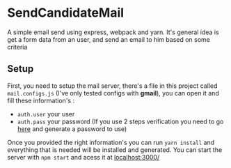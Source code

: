 # SendCandidateMail

A simple email send using express, webpack and yarn.
It's general idea is get a form data from an user, and 
send an email to him based on some criteria

## Setup

First, you need to setup the mail server, there's a file in this project
called `mail.configs.js` (I've only tested configs with **gmail**),
you can open it and fill these information's :

* `auth.user` your user
* `auth.pass` your password 
(If you use 2 steps verification you need 
to go [here](https://myaccount.google.com/apppasswords) 
and generate a password to use)

Once you provided the right information's you can run
`yarn install` and everything that is needed will be 
installed and generated.
You  can start the server with `npm start` and acess it at [localhost:3000/](localhost:3000/)
